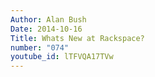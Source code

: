 ```yaml
---
Author: Alan Bush
Date: 2014-10-16
Title: Whats New at Rackspace?
number: "074"
youtube_id: lTFVQA17TVw
---
```




